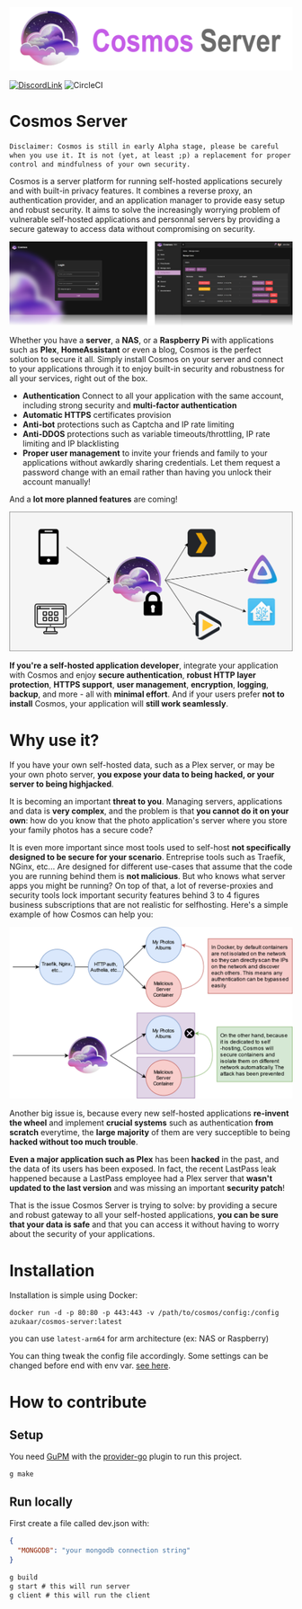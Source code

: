 ![banner](./banner.png)

[![DiscordLink](https://img.shields.io/discord/1083875833824944188?label=Discord&logo=Discord&style=flat-square)](https://discord.gg/PwMWwsrwHA) ![CircleCI](https://img.shields.io/circleci/build/github/azukaar/Cosmos-Server?token=6efd010d0f82f97175f04a6acf2dae2bbcc4063c&style=flat-square)

# Cosmos Server

```
Disclaimer: Cosmos is still in early Alpha stage, please be careful when you use it. It is not (yet, at least ;p) a replacement for proper control and mindfulness of your own security.
```

Cosmos is a server platform for running self-hosted applications securely and with built-in privacy features. It combines a reverse proxy, an authentication provider, and an application manager to provide easy setup and robust security.  It aims to solve the increasingly worrying problem of vulnerable self-hosted applications and personnal servers by providing a secure gateway to access data without compromising on security.

![screenshot1](./screenshot1.png)

Whether you have a **server**, a **NAS**, or a **Raspberry Pi** with applications such as **Plex**, **HomeAssistant** or even a blog, Cosmos is the perfect solution to secure it all. Simply install Cosmos on your server and connect to your applications through it to enjoy built-in security and robustness for all your services, right out of the box.

 * **Authentication** Connect to all your application with the same account, including strong security and **multi-factor authentication**
 * **Automatic HTTPS** certificates provision
 * **Anti-bot** protections such as Captcha and IP rate limiting
 * **Anti-DDOS** protections such as variable timeouts/throttling, IP rate limiting and IP blacklisting
 * **Proper user management** to invite your friends and family to your applications without awkardly sharing credentials. Let them request a password change with an email rather than having you unlock their account manually!

And a **lot more planned features** are coming!

![schema](./schema.png)

**If you're a self-hosted application developer**, integrate your application with Cosmos and enjoy **secure authentication**, **robust HTTP layer protection**, **HTTPS support**, **user management**, **encryption**, **logging**, **backup**, and more - all with **minimal effort**. And if your users prefer **not to install** Cosmos, your application will **still work seamlessly**.

# Why use it?

If you have your own self-hosted data, such as a Plex server, or may be your own photo server, **you expose your data to being hacked, or your server to being highjacked**.

It is becoming an important **threat to you**. Managing servers, applications and data is **very complex**, and the problem is that **you cannot do it on your own**: how do you know that the photo  application's server where you store your family photos has a secure code?

It is even more important since most tools used to self-host **not specifically designed to be secure for your scenario**. Entreprise tools such as Traefik, NGinx, etc... Are designed for different use-cases that assume that the code you are running behind them is **not malicious**. But who knows what server apps you might be running? On top of that, a lot of reverse-proxies and security tools lock important security features behind 3 to 4 figures business subscriptions that are not realistic for selfhosting. Here's a simple example of how Cosmos can help you:

![diag_SN](./diag_SN.png)

Another big issue is, because every new self-hosted applications **re-invent the wheel** and implement **crucial systems** such as authentication **from scratch** everytime, the **large majority** of them are very succeptible to being **hacked without too much trouble**.

**Even a major application such as Plex** has been **hacked** in the past, and the data of its users has been exposed. In fact, the recent LastPass leak happened because a LastPass employee had a Plex server that **wasn't updated to the last version** and was missing an important **security patch**!

That is the issue Cosmos Server is trying to solve: by providing a secure and robust gateway to all your self-hosted applications, **you can be sure that your data is safe** and that you can access it without having to worry about the security of your applications.

# Installation

Installation is simple using Docker:

```
docker run -d -p 80:80 -p 443:443 -v /path/to/cosmos/config:/config azukaar/cosmos-server:latest
```

you can use `latest-arm64` for arm architecture (ex: NAS or Raspberry)

You can thing tweak the config file accordingly. Some settings can be changed before end with env var. [see here](https://github.com/azukaar/Cosmos-Server/wiki/Configuration).

# How to contribute

## Setup

You need [GuPM](https://github.com/azukaar/GuPM) with the [provider-go](https://github.com/azukaar/GuPM-official#provider-go) plugin to run this project.

```
g make
```

## Run locally

First create a file called dev.json with:

```json
{
  "MONGODB": "your mongodb connection string"
}
```

```
g build
g start # this will run server
g client # this will run the client
```
